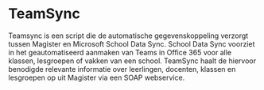 # TeamSync

Teamsync is een script die de automatische gegevenskoppeling verzorgt tussen Magister en Microsoft School Data Sync. 
School Data Sync voorziet in het geautomatiseerd aanmaken van Teams in Office 365 voor alle klassen, lesgroepen of vakken 
van een school.
TeamSync haalt de hiervoor benodigde relevante informatie over leerlingen, docenten, klassen en lesgroepen op uit Magister 
via een SOAP webservice.

